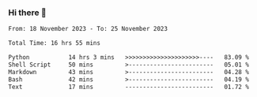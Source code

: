 ### Hi there 👋

<!--
**ututono/ututono** is a ✨ _special_ ✨ repository because its `README.md` (this file) appears on your GitHub profile.

Here are some ideas to get you started:

- 🔭 I’m currently working on ...
- 🌱 I’m currently learning ...
- 👯 I’m looking to collaborate on ...
- 🤔 I’m looking for help with ...
- 💬 Ask me about ...
- 📫 How to reach me: ...
- 😄 Pronouns: ...
- ⚡ Fun fact: ...
-->



<!--START_SECTION:waka-->

```txt
From: 18 November 2023 - To: 25 November 2023

Total Time: 16 hrs 55 mins

Python           14 hrs 3 mins   >>>>>>>>>>>>>>>>>>>>>----   83.09 %
Shell Script     50 mins         >------------------------   05.01 %
Markdown         43 mins         >------------------------   04.28 %
Bash             42 mins         >------------------------   04.19 %
Text             17 mins         -------------------------   01.72 %
```

<!--END_SECTION:waka-->
